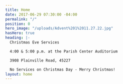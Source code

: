 ```yaml
---
title: Home
date: 2017-06-29 07:30:00 -04:00
permalink: "/"
position: 0
hero_image: "/uploads/Advent%201%2011.27.22.jpg"
hasHero: true
heading: |-
  Christmas Eve Services

  4:00 & 5:00 p.m. at the Parish Center Auditorium

  3908 Plainville Road, 45227

  No Services on Christmas Day - Merry Christmas!
layout: home
---
```





